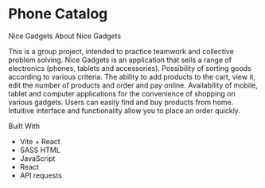 # Phone Catalog 

Nice Gadgets
About Nice Gadgets

This is a group project, intended to practice teamwork and collective problem solving.
Nice Gadgets is an application that sells a range of electronics (phones, tablets and accessories). Possibility of sorting goods according to various criteria. The ability to add products to the cart, view it, edit the number of products and order and pay online. Availability of mobile, tablet and computer applications for the convenience of shopping on various gadgets.
Users can easily find and buy products from home. Intuitive interface and functionality allow you to place an order quickly.

Built With

- Vite + React
- SASS HTML
- JavaScript
- React
- API requests
